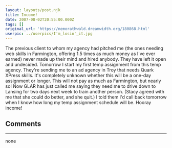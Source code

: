 ```yaml
---
layout: layouts/post.njk
title: Income!
date: 2007-08-02T20:55:00.000Z
tags: []
original_url: 'https://nemorathwald.dreamwidth.org/180868.html'
userpic: ../userpics/I'm_losin'_it.jpg
---
```

The previous client to whom my agency had pitched me (the ones needing web skills in Farmington, offering 1.5 times as much money as I've ever earned) never made up their mind and hired anybody. They have left it open and undecided. Tomorrow I start my first temp assignment from this temp agency. They're sending me to an ad agency in Troy that needs Quark XPress skills. It's completely unknown whether this will be a one-day assignment or longer. This will not pay as much as Farmington, but nearly so! Now GLAR has just called me saying they need me to drive down to Lansing for two days next week to train another person. (Stacy agreed with me that she could do better, and she quit.) I told them I'd call back tomorrow when I know how long my temp assignment schedule will be. Hooray income!

## Comments

---

none
